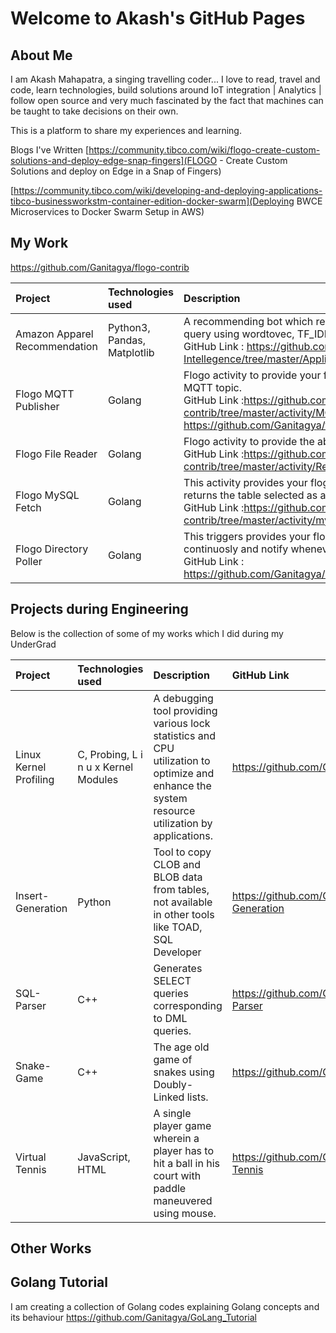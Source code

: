 # Welcome to Akash's GitHub Pages

## About Me 
I am Akash Mahapatra, a singing travelling coder... I love to read, travel and code, learn technologies, build solutions around IoT integration | Analytics | follow open source and very much fascinated by the fact that machines can be taught to take decisions on their own.

This is a platform to share my experiences and learning.

Blogs I've Written
[https://community.tibco.com/wiki/flogo-create-custom-solutions-and-deploy-edge-snap-fingers](FLOGO - Create Custom Solutions and deploy on Edge in a Snap of Fingers)

[https://community.tibco.com/wiki/developing-and-deploying-applications-tibco-businessworkstm-container-edition-docker-swarm](Deploying BWCE Microservices to Docker Swarm Setup in AWS)

## My Work

https://github.com/Ganitagya/flogo-contrib


| Project   |  Technologies used  |  Description    | 
|:----------|  :---------------| :---------------|
|Amazon Apparel Recommendation|  Python3, Pandas, Matplotlib| A recommending bot which recommends apparels depending on your search query using wordtovec, TF_IDF algorithms. (work in Progress ) </br> GitHub Link : https://github.com/Ganitagya/Applied-Artificial-Intellegence/tree/master/Applied_AI_UseCases/AmaZon_Apparel_Recommendation|
|Flogo MQTT Publisher|  Golang | Flogo activity to provide your flogo application the ability to publish a message on MQTT topic.</br> GitHub Link :https://github.com/Ganitagya/flogo-contrib/tree/master/activity/MQTT_noCert </br> https://github.com/Ganitagya/flogo-contrib/tree/master/activity/MQTT_Pub_TLS |
|Flogo File Reader |  Golang| Flogo activity to provide the ability to your Flogo application to read files</br> GitHub Link :https://github.com/Ganitagya/flogo-contrib/tree/master/activity/ReadFile|
|Flogo MySQL Fetch| Golang | This activity provides your flogo application the ability to make a select query and returns the table selected as a JSON string.</br> GitHub Link :https://github.com/Ganitagya/flogo-contrib/tree/master/activity/mySQLFetch|
|Flogo Directory Poller|  Golang |This triggers provides your flogo application the ability to poll a bdirectory continuosly and notify whenever anything changes inside that directory</br> GitHub Link : https://github.com/Ganitagya/Custom_flogo_activity/tree/master/dirpoll|

## Projects during Engineering 
Below is the collection of some of my works which I did during my UnderGrad 

| Project   |  Technologies used  |  Description    |   GitHub Link   |
|:----------|  :---------------| :---------------|:---------------|
| Linux Kernel Profiling|C, Probing, L i n u x Kernel Modules|A debugging tool providing various lock statistics and CPU utilization to optimize and enhance the system resource utilization by applications. | https://github.com/Ganitagya/Lockstat |
| Insert-Generation |Python |Tool to copy CLOB and BLOB data from tables, not available in other tools like TOAD, SQL Developer| https://github.com/Ganitagya/Insert-Generation |        
| SQL-Parser|C++ |Generates SELECT queries corresponding to DML queries.| https://github.com/Ganitagya/SQL-Parser |
| Snake-Game  |C++ |The age old game of snakes using Doubly-Linked lists.| https://github.com/Ganitagya/Snake | 
| Virtual Tennis|JavaScript, HTML| A single player game wherein a player has to hit a ball in his court with paddle maneuvered using mouse. | https://github.com/Ganitagya/Virtual-Tennis |


## Other Works 

## Golang Tutorial 
I am creating a collection of Golang codes explaining Golang concepts and its behaviour
https://github.com/Ganitagya/GoLang_Tutorial
